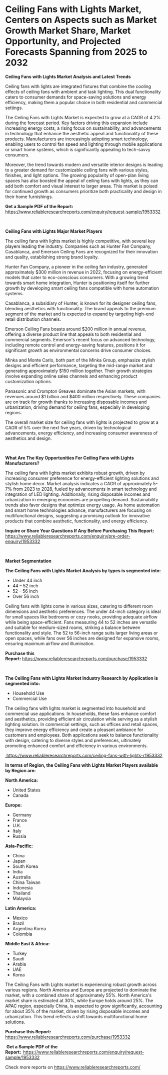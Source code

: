 <p><h1>Ceiling Fans with Lights Market, Centers on Aspects such as Market Growth Market Share, Market Opportunity, and Projected Forecasts Spanning from 2025 to 2032</h1></p><p><strong>Ceiling Fans with Lights Market Analysis and Latest Trends</strong></p>
<p><p>Ceiling fans with lights are integrated fixtures that combine the cooling effects of ceiling fans with ambient and task lighting. This dual functionality caters to consumer demands for space-saving solutions and energy efficiency, making them a popular choice in both residential and commercial settings.</p><p>The Ceiling Fans with Lights Market is expected to grow at a CAGR of 4.2% during the forecast period. Key factors driving this expansion include increasing energy costs, a rising focus on sustainability, and advancements in technology that enhance the aesthetic appeal and functionality of these products. Manufacturers are increasingly adopting smart technology, enabling users to control fan speed and lighting through mobile applications or smart home systems, which is significantly appealing to tech-savvy consumers.</p><p>Moreover, the trend towards modern and versatile interior designs is leading to a greater demand for customizable ceiling fans with various styles, finishes, and light options. The growing popularity of open-plan living spaces has also boosted the appeal of ceiling fans with lights, as they can add both comfort and visual interest to larger areas. This market is poised for continued growth as consumers prioritize both practicality and design in their home furnishings.</p></p>
<p><strong>Get a Sample PDF of the Report:&nbsp;</strong> <a href="https://www.reliableresearchreports.com/enquiry/request-sample/1953332?utm_campaign=2957&utm_medium=2&utm_source=Github&utm_content=ia&utm_term=04042025&utm_id=ceiling-fans-with-lights">https://www.reliableresearchreports.com/enquiry/request-sample/1953332</a></p>
<p>&nbsp;</p>
<p><strong>Ceiling Fans with Lights Major Market Players</strong></p>
<p><p>The ceiling fans with lights market is highly competitive, with several key players leading the industry. Companies such as Hunter Fan Company, Casablanca, and Emerson Ceiling Fans are recognized for their innovation and quality, establishing strong brand loyalty. </p><p>Hunter Fan Company, a pioneer in the ceiling fan industry, generated approximately $300 million in revenue in 2022, focusing on energy-efficient models that cater to eco-conscious consumers. With a growing trend towards smart home integration, Hunter is positioning itself for further growth by developing smart ceiling fans compatible with home automation systems.</p><p>Casablanca, a subsidiary of Hunter, is known for its designer ceiling fans, blending aesthetics with functionality. The brand appeals to the premium segment of the market and is expected to expand by targeting high-end retail distribution channels.</p><p>Emerson Ceiling Fans boasts around $200 million in annual revenue, offering a diverse product line that appeals to both residential and commercial segments. Emerson's recent focus on advanced technology, including remote control and energy-saving features, positions it for significant growth as environmental concerns drive consumer choices.</p><p>Minka and Monte Carlo, both part of the Minka Group, emphasize stylish designs and efficient performance, targeting the mid-range market and generating approximately $150 million together. Their growth strategies involve expanding online sales channels and enhancing product customization options.</p><p>Panasonic and Crompton Greaves dominate the Asian markets, with revenues around $1 billion and $400 million respectively. These companies are on track for growth thanks to increasing disposable incomes and urbanization, driving demand for ceiling fans, especially in developing regions.</p><p>The overall market size for ceiling fans with lights is projected to grow at a CAGR of 5% over the next five years, driven by technological advancements, energy efficiency, and increasing consumer awareness of aesthetics and design.</p></p>
<p>&nbsp;</p>
<p><strong>What Are The Key Opportunities For Ceiling Fans with Lights Manufacturers?</strong></p>
<p><p>The ceiling fans with lights market exhibits robust growth, driven by increasing consumer preference for energy-efficient lighting solutions and stylish home decor. Market analysis indicates a CAGR of approximately 5-7% from 2023 to 2028, fueled by advancements in smart technology and integration of LED lighting. Additionally, rising disposable incomes and urbanization in emerging economies are propelling demand. Sustainability trends also favor designs that optimize energy usage. As home automation and smart home technologies advance, manufacturers are focusing on multifunctional designs, suggesting a promising outlook for innovative products that combine aesthetic, functionality, and energy efficiency.</p></p>
<p><strong>Inquire or Share Your Questions If Any Before Purchasing This Report:</strong> <a href="https://www.reliableresearchreports.com/enquiry/pre-order-enquiry/1953332?utm_campaign=2957&utm_medium=2&utm_source=Github&utm_content=ia&utm_term=04042025&utm_id=ceiling-fans-with-lights">https://www.reliableresearchreports.com/enquiry/pre-order-enquiry/1953332</a></p>
<p>&nbsp;</p>
<p><strong>Market Segmentation</strong></p>
<p><strong>The Ceiling Fans with Lights Market Analysis by types is segmented into:</strong></p>
<p><ul><li>Under 44 inch</li><li>44 – 52 inch</li><li>52 – 56 inch</li><li>Over 56 inch</li></ul></p>
<p><p>Ceiling fans with lights come in various sizes, catering to different room dimensions and aesthetic preferences. The under 44-inch category is ideal for small spaces like bedrooms or cozy nooks, providing adequate airflow while being space-efficient. Fans measuring 44 to 52 inches are versatile and suitable for medium-sized rooms, striking a balance between functionality and style. The 52 to 56-inch range suits larger living areas or open spaces, while fans over 56 inches are designed for expansive rooms, ensuring maximum airflow and illumination.</p></p>
<p><strong>Purchase this Report:&nbsp;</strong><a href="https://www.reliableresearchreports.com/purchase/1953332?utm_campaign=2957&utm_medium=2&utm_source=Github&utm_content=ia&utm_term=04042025&utm_id=ceiling-fans-with-lights">https://www.reliableresearchreports.com/purchase/1953332</a></p>
<p>&nbsp;</p>
<p><strong>The Ceiling Fans with Lights Market Industry Research by Application is segmented into:</strong></p>
<p><ul><li>Household Use</li><li>Commercial Use</li></ul></p>
<p><p>The ceiling fans with lights market is segmented into household and commercial use applications. In households, these fans enhance comfort and aesthetics, providing efficient air circulation while serving as a stylish lighting solution. In commercial settings, such as offices and retail spaces, they improve energy efficiency and create a pleasant ambiance for customers and employees. Both applications seek to balance functionality with design, catering to diverse styles and preferences, ultimately promoting enhanced comfort and efficiency in various environments.</p></p>
<p><a href="https://www.reliableresearchreports.com/ceiling-fans-with-lights-r1953332?utm_campaign=2957&utm_medium=2&utm_source=Github&utm_content=ia&utm_term=04042025&utm_id=ceiling-fans-with-lights">&nbsp;https://www.reliableresearchreports.com/ceiling-fans-with-lights-r1953332</a></p>
<p><strong>In terms of Region, the Ceiling Fans with Lights Market Players available by Region are:</strong></p>
<p>
    <p> <strong> North America: </strong>
        <ul>
            <li>United States</li>
            <li>Canada</li>
        </ul>
        </p> 
    <p> <strong> Europe: </strong>
        <ul>
            <li>Germany</li>
            <li>France</li>
            <li>U.K.</li>
            <li>Italy</li>
            <li>Russia</li>
        </ul>
        </p> 
    <p> <strong> Asia-Pacific: </strong>
        <ul>
            <li>China</li>
            <li>Japan</li>
            <li>South Korea</li>
            <li>India</li>
            <li>Australia</li>
            <li>China Taiwan</li>
            <li>Indonesia</li>
            <li>Thailand</li>
            <li>Malaysia</li>
        </ul>
        </p> 
    <p> <strong> Latin America: </strong>
        <ul>
            <li>Mexico</li>
            <li>Brazil</li>
            <li>Argentina Korea</li>
            <li>Colombia</li>
        </ul>
        </p> 
    <p> <strong> Middle East & Africa: </strong>
        <ul>
            <li>Turkey</li>
            <li>Saudi</li>
            <li>Arabia</li>
            <li>UAE</li>
            <li>Korea</li>
        </ul>
    </p>
    </p>
<p><p>The Ceiling Fans with Lights market is experiencing robust growth across various regions. North America and Europe are projected to dominate the market, with a combined share of approximately 55%. North America's market share is estimated at 30%, while Europe holds around 25%. The APAC region, especially China, is expected to grow significantly, accounting for about 35% of the market, driven by rising disposable incomes and urbanization. This trend reflects a shift towards multifunctional home solutions.</p></p>
<p><strong>Purchase this Report: </strong><a href="https://www.reliableresearchreports.com/purchase/1953332?utm_campaign=2957&utm_medium=2&utm_source=Github&utm_content=ia&utm_term=04042025&utm_id=ceiling-fans-with-lights">https://www.reliableresearchreports.com/purchase/1953332</a></p>
<p>&nbsp;<strong>Get a Sample PDF of the Report:&nbsp;&nbsp;</strong><a href="https://www.reliableresearchreports.com/enquiry/request-sample/1953332?utm_campaign=2957&utm_medium=2&utm_source=Github&utm_content=ia&utm_term=04042025&utm_id=ceiling-fans-with-lights">https://www.reliableresearchreports.com/enquiry/request-sample/1953332</a></p>
<p><strong></strong></p>
<p>Check more reports on <a href="https://www.reliableresearchreports.com/?utm_campaign=2957&utm_medium=2&utm_source=Github&utm_content=ia&utm_term=04042025&utm_id=ceiling-fans-with-lights">https://www.reliableresearchreports.com/</a></p>